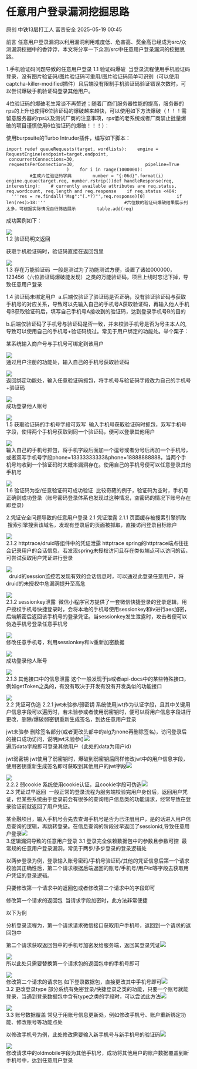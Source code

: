 #  任意用户登录漏洞挖掘思路   
原创 中铁13层打工人  富贵安全   2025-05-19 00:45  
  
前言 任意用户登录漏洞以利用漏洞利用难度低、危害高、奖金高已经成为src/众测漏洞挖掘中的香饽饽，本文将分享一下众测/src中任意用户登录漏洞的挖掘思路。  
  
1.手机验证码问题导致的任意用户登录 1.1 验证码爆破  当登录流程使用手机验证码登录，没有图片验证码/图片验证码可重用/图片验证码简单可识别（可以使用captcha-killer-modified插件）且后端没有限制手机验证码验证错误次数时，可以尝试爆破手机验证码登录其他用户。  
  
4位验证码的爆破老生常谈不再赘述；随着厂商们服务器性能的提高，服务器的rps的上升也使得6位验证码的爆破越来越快，可以使用如下方法爆破（！！！需留意服务器的rps以及测试厂商的注意事项，rps低的老系统或者厂商禁止批量爆破的项目谨慎使用6位验证码的爆破！！！）：  
  
使用burpsuite的Turbo Intruder插件，编写如下脚本：  
```
import redef queueRequests(target, wordlists):    engine = RequestEngine(endpoint=target.endpoint,                           concurrentConnections=30,                           requestsPerConnection=30,                           pipeline=True                           )    for i in range(1000000):                            #生成六位验证码字典        number = "{:06d}".format(i)        engine.queue(target.req, number.rstrip())def handleResponse(req, interesting):    # currently available attributes are req.status, req.wordcount, req.length and req.response    if req.status <404:        '''res = re.findall('Msg":"(.*?)"',req.response)[0]            if len(res)>18:'''                              #六位数的验证码爆破结果展示列太多，可根据实际情况自行筛选展示        table.add(req)
```  
  
成功案例如下：  
  
![](https://mmbiz.qpic.cn/sz_mmbiz_png/veA9QmcJk5mJH6A2hP60Q1nXTfbvicvnK7ARRuLgTAjKmyP8uAMiafJkBnomibbEibIqAL73hEicYRuvCuDsVJKHGvg/640?wx_fmt=png&from=appmsg "")  
1.2 验证码明文返回  
  
获取手机验证码时，验证码直接在返回包里  
  
![](https://mmbiz.qpic.cn/sz_mmbiz_png/veA9QmcJk5mJH6A2hP60Q1nXTfbvicvnKI4OictU5PxXuJKDqibYOnic17jIu8hH0mBze3n1YV14C2ZOS4WFyBlFicA/640?wx_fmt=png&from=appmsg "")  
1.3 存在万能验证码  一般是测试为了功能测试方便，设置了诸如000000，123456（六位验证码爆破能发现）之类的万能验证码，项目上线时忘记下掉，导致任意用户登录  
  
1.4 验证码未绑定用户  a.后端仅验证了验证码是否正确，没有验证验证码与获取手机号的对应关系，导致可以先输入自己的手机号A获取验证码，再输入他人手机号B获取验证码后，填写自己手机号A接收到的验证码，达到登录手机号B的目的  
  
b.后端仅验证码了手机号与验证码是否一致，并未校验手机号是否为号主本人的,导致可以使用自己的手机号+验证码绕过。常见于用户绑定的功能处。举个栗子：  
  
某系统输入商户号与手机号可绑定到该用户  
  
![](https://mmbiz.qpic.cn/sz_mmbiz_png/veA9QmcJk5mJH6A2hP60Q1nXTfbvicvnK6EfcEv3folmdYibaYCiaYtEibicTibibdKnEULMbBQsbGNI1RBNq1RYEM0EA/640?wx_fmt=png&from=appmsg "")  
通过用户注册的功能处，输入自己的手机号获取验证码  
  
![](https://mmbiz.qpic.cn/sz_mmbiz_png/veA9QmcJk5mJH6A2hP60Q1nXTfbvicvnKcya3EtnkgMkNxye0Tica0GParM709L9RM6iaj5P03rzOb7FqzREmPjAQ/640?wx_fmt=png&from=appmsg "")  
返回绑定功能处，输入任意验证码抓包，将手机号与验证码字段改为自己的手机号+验证码  
  
![](https://mmbiz.qpic.cn/sz_mmbiz_png/veA9QmcJk5mJH6A2hP60Q1nXTfbvicvnKTxKvQoJO8eaAmt6vhI0qlpCxPPAib0MtZ5y9g0fkA7kQHENlAJaYkQw/640?wx_fmt=png&from=appmsg "")  
成功登录他人账号  
  
![](https://mmbiz.qpic.cn/sz_mmbiz_png/veA9QmcJk5mJH6A2hP60Q1nXTfbvicvnKZDq3gJAsnm6n9uOibkibcsH1YxiatYSkhujGc44NJ7l80qvdGmD4gn46Q/640?wx_fmt=png&from=appmsg "")  
1.5 获取验证码的手机号字段可双写  输入手机号获取验证码时抓包，双写手机号字段，使得两个手机号获取到同一个验证码，便可以登录其他用户  
  
![](https://mmbiz.qpic.cn/sz_mmbiz_png/veA9QmcJk5mJH6A2hP60Q1nXTfbvicvnKWW30prXibCvIUxpUicFZKiaL9VuDnOXKKgDxxn8wIWVRc9iavgLgZGO2WA/640?wx_fmt=png&from=appmsg "")  
输入自己的手机号抓包，将手机字段后面加一个逗号或者分号后再加一个手机号，或者双写手机号字段phone=13333333333&phone=18888888888，当两个手机号均收到一个验证码时大概率漏洞存在。使用自己的手机号便可以任意登录其他手机号  
  
![](https://mmbiz.qpic.cn/sz_mmbiz_png/veA9QmcJk5mJH6A2hP60Q1nXTfbvicvnKNdrCHKibIicFhFoNVw6cEmBOgv2msx9hy60syHN2WejbqdhE9sTYmtoQ/640?wx_fmt=png&from=appmsg "")  
1.6 验证码为空/任意验证码可成功验证  比较奇葩的例子，验证码为空时，手机号正确则成功登录（账号密码登录体系也发现过这种情况，空密码的情况下账号存在即登录）  
  
2.凭证安全问题导致的任意用户登录 2.1 凭证泄露 2.1.1 页面缓存被搜索引擎抓取  搜索引擎搜索该域名，发现有登录后的页面被抓取，直接访问登录目标账户  
  
![](https://mmbiz.qpic.cn/sz_mmbiz_png/veA9QmcJk5mJH6A2hP60Q1nXTfbvicvnKPhIB7Hkw5HicNMSlicVdoh0HRmxmKZClhC2nA8H4GZj1PDTW8AwG0q7g/640?wx_fmt=png&from=appmsg "")  
2.1.2 httptrace/druid等组件中的凭证泄露 httptrace spring的httptrace端点往往会记录用户的会话信息，若发现spring未授权访问且存在类似端点可以访问的话，可尝试获取用户凭证进行登录  
  
![](https://mmbiz.qpic.cn/sz_mmbiz_png/veA9QmcJk5mJH6A2hP60Q1nXTfbvicvnKWyuxN93za4opMLN7hPhiaTKy0785DGYAgf7ws7ZXH1rWibiaHCrC3Xxmg/640?wx_fmt=png&from=appmsg "")  
  druid的session监控若发现有效的会话信息时，可以通过此登录任意用户，将druid的未授权中危漏洞提升至高危  
  
![](https://mmbiz.qpic.cn/sz_mmbiz_png/veA9QmcJk5mJH6A2hP60Q1nXTfbvicvnKntBGJM76QYbOYTkGsicRT5piblHgFdEw0AFsJ5MyHT1WXxHaO8Qq7TZQ/640?wx_fmt=png&from=appmsg "")  
2.1.2 sessionkey泄露  微信小程序官方提供了一套微信快捷登录的登录逻辑，用户授权手机号快捷登录时，会将本地的手机号使用sessionkey和iv进行aes加密，后端解密后返回该手机号的登录凭证。当sessionkey发生泄露时，攻击者便可以伪造手机号登录任意手机号  
  
![](https://mmbiz.qpic.cn/sz_mmbiz_png/veA9QmcJk5mJH6A2hP60Q1nXTfbvicvnK44ias9xAC14nV5Sm0ciagCsia4LRPkffOVXBmrybg17wmrSibQYamSlMnQ/640?wx_fmt=png&from=appmsg "")  
修改任意手机号，利用sessionkey和iv重新加密数据  
  
![](https://mmbiz.qpic.cn/sz_mmbiz_png/veA9QmcJk5mJH6A2hP60Q1nXTfbvicvnKia0epFamicgwMIxg365Lo2vCua1WZ2PbRNU0D8iapSFKkN7wCCbGsZtyA/640?wx_fmt=png&from=appmsg "")  
成功登录他人账号  
  
![](https://mmbiz.qpic.cn/sz_mmbiz_png/veA9QmcJk5mJH6A2hP60Q1nXTfbvicvnKRibDSN4HFiakR1j39lGrJkWOgEj5rgmw32pj5jYxq6FwSGtjkugHF8tA/640?wx_fmt=png&from=appmsg "")  
2.1.3 其他接口中的信息泄露 这个一般发现于js或者api-docs中的某些特殊接口，例如getToken之类的，有没有取决于开发有没有开发类似的功能接口  
  
![](https://mmbiz.qpic.cn/sz_mmbiz_png/veA9QmcJk5mJH6A2hP60Q1nXTfbvicvnKMJbf54oicohdNKgpFfYAXQG8jpfNMLDQ3UBvS6fedw600XQibelOusQw/640?wx_fmt=png&from=appmsg "")  
2.2 凭证可伪造 2.2.1 jwt未验参/弱密钥 系统使用jwt作为认证字段，且其中关键用户信息字段可以遍历时，若未验参或者使用弱密钥时，便可以将用户信息字段进行更改，删除/爆破弱密钥重新生成签名，到达任意用户登录  
  
jwt未验参 删除签名部分(或者更改头部中的alg为none再删除签名)，访问登录后的接口成功访问，说明jwt未验参()![](https://mmbiz.qpic.cn/sz_mmbiz_png/veA9QmcJk5mJH6A2hP60Q1nXTfbvicvnKxqnMlvts1MtJ506iaQAwnWDz3ZnrGNWWRLsoRqlJtGgUQEcXWPXmRpg/640?wx_fmt=png&from=appmsg "")  
遍历data字段即可登录其他用户（此处的data为用户id）  
  
jwt弱密钥 jwt使用了弱密钥时，爆破到弱密钥后同样修改jwt中的用户信息字段，使用密钥重新生成签名即可获取到其他用户的jwt字段![](https://mmbiz.qpic.cn/sz_mmbiz_png/veA9QmcJk5mJH6A2hP60Q1nXTfbvicvnK6icw1jecU4NdzM62y79a0sRjdwa0SsTiaa6kwdgT6mOWgbtpHDSlclicg/640?wx_fmt=png&from=appmsg "")  
  
  
![](https://mmbiz.qpic.cn/sz_mmbiz_png/veA9QmcJk5mJH6A2hP60Q1nXTfbvicvnKRyxFyKrhSB1rHLd7gxjDbKMLZPLA8STpJnQUV1qK2lXJvcClo0WQbw/640?wx_fmt=png&from=appmsg "")  
2.2.2 弱cookie 系统使用cookie认证，且cookie字段可伪造![](https://mmbiz.qpic.cn/sz_mmbiz_png/veA9QmcJk5mJH6A2hP60Q1nXTfbvicvnK9zFAMicqiapiaVnxicv6gZfbpJFzGlpEo6yF5RPu8snq8cFjdLMV0IyibRw/640?wx_fmt=png&from=appmsg "")  
2.3 凭证过早返回  一般正常的登录流程为服务端校验完用户身份后，返回用户凭证，但某些系统由于登录前会有很多的查询用户信息类的功能请求，经常导致在登录验证前就返回了用户凭证。  
  
某金融项目，输入手机号会先去查询手机号是否为已注册用户，是的话进入用户信息查询的逻辑，再跳转登录。在信息查询的阶段过早返回了sessionid,导致任意用户登录![](https://mmbiz.qpic.cn/sz_mmbiz_png/veA9QmcJk5mJH6A2hP60Q1nXTfbvicvnKgByuIt36vMPZoicqlSZMNNbOUv3R13M64gj0E3d4JouvJ6hgjkswCrg/640?wx_fmt=png&from=appmsg "")  
3.逻辑漏洞导致的任意用户登录 3.1 登录完全依赖数据包中的参数且参数可控  最常规的任意用户登录漏洞，常见于两步/多步登录的登录逻辑处  
  
以两步登录为例，登录输入账号密码/手机号验证码/其他的凭证信息后第一个请求校验其正确性后，第二个请求根据后端返回的账号/手机号/用户id等字段去获取用户凭证的登录逻辑。  
  
只要修改第一个请求中的返回包或者修改第二个请求中的字段即可  
  
修改第一个请求的返回包  当请求字段加密时，此方法非常便捷  
  
以下为例  
  
分析登录流程为，第一个请求请求微信接口获取用户手机号，返回到一个请求的返回包中  
  
第二个请求获取返回包中的手机号加密发给服务端，返回其登录凭证![](https://mmbiz.qpic.cn/sz_mmbiz_png/veA9QmcJk5mJH6A2hP60Q1nXTfbvicvnKFtiaTQia9VkjRo2sic2X1tmbKEXHtO3QicJ0Y7lNQKYWic5Um8ppBzCmSOg/640?wx_fmt=png&from=appmsg "")  
  
  
![](https://mmbiz.qpic.cn/sz_mmbiz_png/veA9QmcJk5mJH6A2hP60Q1nXTfbvicvnKQUAPia4Fv2uAibFibiaTKRpLfJS5x39k3cEmbl07vutpExPESA9WqLtjwg/640?wx_fmt=png&from=appmsg "")  
所以此处只需要替换第一个请求包的返回包中的手机号即可  
  
![](https://mmbiz.qpic.cn/sz_mmbiz_png/veA9QmcJk5mJH6A2hP60Q1nXTfbvicvnK4iatCd5uALYuc436Z5ibovGb5gqgVFV9ktA9gkx8uRRBGoTLPUTkoSCg/640?wx_fmt=png&from=appmsg "")  
修改第二个请求的请求包 如下登录数据包，直接更改其中手机号即可![](https://mmbiz.qpic.cn/sz_mmbiz_png/veA9QmcJk5mJH6A2hP60Q1nXTfbvicvnKFxyocGQAW3Ssq4Q6fl2RLutJsjzwMzFhpsDth4xyZpeRORU4nzb6yQ/640?wx_fmt=png&from=appmsg "")  
3.2 更改登录type 部分系统有免密登录/快捷登录之类的功能，只要一个账号就能登录，当遇到登录数据包中含有type之类的字段时，可以尝试此方法![](https://mmbiz.qpic.cn/sz_mmbiz_png/veA9QmcJk5mJH6A2hP60Q1nXTfbvicvnKysZvmGSwhyqDmbSZ9PPCOp7K6j0icOp7etVzNpPHJqpsttVUZn9A0icg/640?wx_fmt=png&from=appmsg "")  
  
  
![](https://mmbiz.qpic.cn/sz_mmbiz_png/veA9QmcJk5mJH6A2hP60Q1nXTfbvicvnKysZvmGSwhyqDmbSZ9PPCOp7K6j0icOp7etVzNpPHJqpsttVUZn9A0icg/640?wx_fmt=png&from=appmsg "")  
3.3 账号数据覆盖 常见于用账号信息更新处，例如修改手机号、账户重新绑定功能、修改账号等功能点处  
  
以修改手机号为例，此处修改需要输入新手机号与新手机号的验证码![](https://mmbiz.qpic.cn/sz_mmbiz_png/veA9QmcJk5mJH6A2hP60Q1nXTfbvicvnKDj5OPP5Uf6NK7sx15UxM43JG1PLJiameU5aGlwOe0LEw3z5WLNN7ibcg/640?wx_fmt=png&from=appmsg "")  
  
  
![](https://mmbiz.qpic.cn/sz_mmbiz_png/veA9QmcJk5mJH6A2hP60Q1nXTfbvicvnKMWrhbvhp9qm4mRwDMMQib7FgOSo84V9J4RgnbI2fIvXllKticSxXmEzQ/640?wx_fmt=png&from=appmsg "")  
修改请求中的oldmobile字段为其他手机号，成功将其他用户的账户数据覆盖到新手机号中，达到任意用户登录  
  
